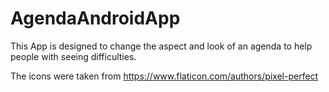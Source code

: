# AgendaAndroidApp

This App is designed to change the aspect and look of an agenda to help people with seeing difficulties.

The icons were taken from
https://www.flaticon.com/authors/pixel-perfect 